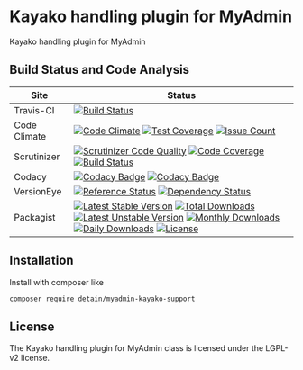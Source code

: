# Kayako handling plugin for MyAdmin

Kayako handling plugin for MyAdmin

## Build Status and Code Analysis

Site          | Status
--------------|---------------------------
Travis-CI     | [![Build Status](https://travis-ci.org/detain/myadmin-kayako-support.svg?branch=master)](https://travis-ci.org/detain/myadmin-kayako-support)
Code Climate  | [![Code Climate](https://codeclimate.com/github/detain/myadmin-kayako-support/badges/gpa.svg)](https://codeclimate.com/github/detain/myadmin-kayako-support) [![Test Coverage](https://codeclimate.com/github/detain/myadmin-kayako-support/badges/coverage.svg)](https://codeclimate.com/github/detain/myadmin-kayako-support/coverage) [![Issue Count](https://codeclimate.com/github/detain/myadmin-kayako-support/badges/issue_count.svg)](https://codeclimate.com/github/detain/myadmin-kayako-support)
Scrutinizer   | [![Scrutinizer Code Quality](https://scrutinizer-ci.com/g/detain/myadmin-kayako-support/badges/quality-score.png?b=master)](https://scrutinizer-ci.com/g/detain/myadmin-kayako-support/?branch=master) [![Code Coverage](https://scrutinizer-ci.com/g/detain/myadmin-kayako-support/badges/coverage.png?b=master)](https://scrutinizer-ci.com/g/detain/myadmin-kayako-support/?branch=master) [![Build Status](https://scrutinizer-ci.com/g/detain/myadmin-kayako-support/badges/build.png?b=master)](https://scrutinizer-ci.com/g/detain/myadmin-kayako-support/build-status/master)
Codacy        | [![Codacy Badge](https://api.codacy.com/project/badge/Grade/226251fc068f4fd5b4b4ef9a40011d06)](https://www.codacy.com/app/detain/myadmin-kayako-support) [![Codacy Badge](https://api.codacy.com/project/badge/Coverage/25fa74eb74c947bf969602fcfe87e349)](https://www.codacy.com/app/detain/myadmin-kayako-support?utm_source=github.com&utm_medium=referral&utm_content=detain/myadmin-kayako-support&utm_campaign=Badge_Coverage)
VersionEye    | [![Reference Status](https://www.versioneye.com/php/detain:myadmin-kayako-support/reference_badge.svg?style=flat)](https://www.versioneye.com/php/detain:myadmin-kayako-support/references) [![Dependency Status](https://www.versioneye.com/user/projects/592f7318bafc5500414dfd2a/badge.svg?style=flat-square)](https://www.versioneye.com/user/projects/592f7318bafc5500414dfd2a)
Packagist     | [![Latest Stable Version](https://poser.pugx.org/detain/myadmin-kayako-support/version)](https://packagist.org/packages/detain/myadmin-kayako-support) [![Total Downloads](https://poser.pugx.org/detain/myadmin-kayako-support/downloads)](https://packagist.org/packages/detain/myadmin-kayako-support) [![Latest Unstable Version](https://poser.pugx.org/detain/myadmin-kayako-support/v/unstable)](//packagist.org/packages/detain/myadmin-kayako-support) [![Monthly Downloads](https://poser.pugx.org/detain/myadmin-kayako-support/d/monthly)](https://packagist.org/packages/detain/myadmin-kayako-support) [![Daily Downloads](https://poser.pugx.org/detain/myadmin-kayako-support/d/daily)](https://packagist.org/packages/detain/myadmin-kayako-support) [![License](https://poser.pugx.org/detain/myadmin-kayako-support/license)](https://packagist.org/packages/detain/myadmin-kayako-support)


## Installation

Install with composer like

```sh
composer require detain/myadmin-kayako-support
```

## License

The Kayako handling plugin for MyAdmin class is licensed under the LGPL-v2 license.

